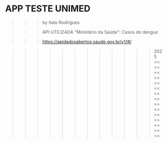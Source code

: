# APP TESTE UNIMED

>>> by Italo Rodrigues

>>> API UTILIZADA "Ministério da Saúde":
>>> Casos de dengue

>>> https://apidadosabertos.saude.gov.br/v1/#/

>>>>>>>>>>>> 2025 <<<<<<<<<<<<<<<>>>>>>>>>>>>>>>